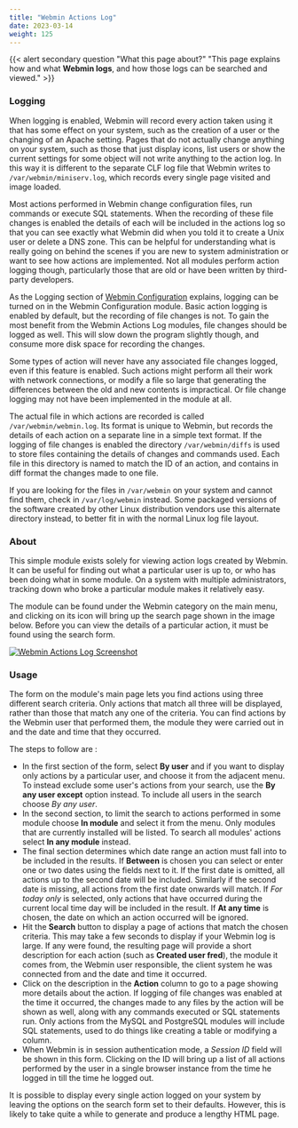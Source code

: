 ```yaml
---
title: "Webmin Actions Log"
date: 2023-03-14
weight: 125
---
```


{{< alert secondary question "What this page about?" "This page explains how and what **Webmin logs**, and how those logs can be searched and viewed." >}}

### Logging
When logging is enabled, Webmin will record every action taken using it that has some effect on your system, such as the creation of a user or the changing of an Apache setting. Pages that do not actually change anything on your system, such as those that just display icons, list users or show the current settings for some object will not write anything to the action log. In this way it is different to the separate CLF log file that Webmin writes to `/var/webmin/miniserv.log`, which records every single page visited and image loaded.

Most actions performed in Webmin change configuration files, run commands or execute SQL statements. When the recording of these file changes is enabled the details of each will be included in the actions log so that you can see exactly what Webmin did when you told it to create a Unix user or delete a DNS zone. This can be helpful for understanding what is really going on behind the scenes if you are new to system administration or want to see how actions are implemented. Not all modules perform action logging though, particularly those that are old or have been written by third-party developers. 

As the Logging section of [Webmin Configuration](/docs/modules/webmin-configuration) explains, logging can be turned on in the Webmin Configuration module. Basic action logging is enabled by default, but the recording of file changes is not. To gain the most benefit from the Webmin Actions Log modules, file changes should be logged as well. This will slow down the program slightly though, and consume more disk space for recording the changes. 

Some types of action will never have any associated file changes logged, even if this feature is enabled. Such actions might perform all their work with network connections, or modify a file so large that generating the differences between the old and new contents is impractical. Or file change logging may not have been implemented in the module at all. 

The actual file in which actions are recorded is called `/var/webmin/webmin.log`. Its format is unique to Webmin, but records the details of each action on a separate line in a simple text format. If the logging of file changes is enabled the directory `/var/webmin/diffs` is used to store files containing the details of changes and commands used. Each file in this directory is named to match the ID of an action, and contains in diff format the changes made to one file. 

If you are looking for the files in `/var/webmin` on your system and cannot find them, check in `/var/log/webmin` instead. Some packaged versions of the software created by other Linux distribution vendors use this alternate directory instead, to better fit in with the normal Linux log file layout. 

### About
This simple module exists solely for viewing action logs created by Webmin. It can be useful for finding out what a particular user is up to, or who has been doing what in some module. On a system with multiple administrators, tracking down who broke a particular module makes it relatively easy. 

The module can be found under the Webmin category on the main menu, and clicking on its icon will bring up the search page shown in the image below. Before you can view the details of a particular action, it must be found using the search form.

[![](/images/docs/screenshots/modules/light/webmin-actions-log.png "Webmin Actions Log Screenshot")](/images/docs/screenshots/modules/light/webmin-actions-log.png)

### Usage
The form on the module's main page lets you find actions using three different search criteria. Only actions that match all three will be displayed, rather than those that match any one of the criteria. You can find actions by the Webmin user that performed them, the module they were carried out in and the date and time that they occurred. 

The steps to follow are : 
- In the first section of the form, select **By user** and if you want to display only actions by a particular user, and choose it from the adjacent menu. To instead exclude some user's actions from your search, use the **By any user except** option instead. To include all users in the search choose *By any user*. 
- In the second section, to limit the search to actions performed in some module choose **In module** and select it from the menu.  Only modules that are currently installed will be listed.  To search all modules' actions select **In any module** instead. 
- The final section determines which date range an action must fall into to be included in the results. If **Between** is chosen you can select or enter one or two dates using the fields next to it. If the first date is omitted, all actions up to the second date will be included. Similarly if the second date is missing, all actions from the first date onwards will match. If *For today only* is selected, only actions that have occurred during the current local time day will be included in the result.  If **At any time** is chosen, the date on which an action occurred will be ignored. 
- Hit the **Search** button to display a page of actions that match the chosen criteria. This may take a few seconds to display if your Webmin log is large. If any were found, the resulting page will provide a short description for each action (such as **Created user fred**), the module it comes from, the Webmin user responsible, the client system he was connected from and the date and time it occurred. 
- Click on the description in the **Action** column to go to a page showing more details about the action. If logging of file changes was enabled at the time it occurred, the changes made to any files by the action will be shown as well, along with any commands executed or SQL statements run. Only actions from the MySQL and PostgreSQL modules will include SQL statements, used to do things like creating a table or modifying a column. 
- When Webmin is in session authentication mode, a *Session ID* field will be shown in this form. Clicking on the ID will bring up a list of all actions performed by the user in a single browser instance from the time he logged in till the time he logged out. 

It is possible to display every single action logged on your system by leaving the options on the search form set to their defaults. However, this is likely to take quite a while to generate and produce a lengthy HTML page.
